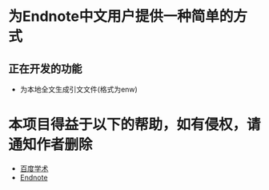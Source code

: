 # 为Endnote中文用户提供一种简单的方式
## 正在开发的功能
- 为本地全文生成引文文件(格式为enw)

# 本项目得益于以下的帮助，如有侵权，请通知作者删除
- [百度学术](https://xueshu.baidu.com/)
- [Endnote](http://endnote.com/)

